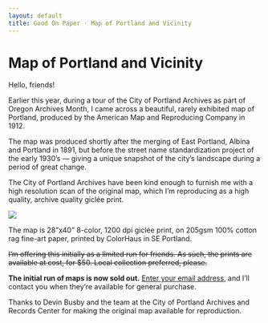 ```yaml
---
layout: default
title: Good On Paper · Map of Portland and Vicinity
---
```


# Map of Portland and Vicinity

Hello, friends! 

Earlier this year, during a tour of the City of Portland Archives as part of Oregon Archives Month, I came across a beautiful, rarely exhibited map of Portland, produced by the American Map and Reproducing Company in 1912.

The map was produced shortly after the merging of East Portland, Albina and Portland in 1891, but before the street name standardization project of the early 1930’s — giving a unique snapshot of the city’s landscape during a period of great change.

The City of Portland Archives have been kind enough to furnish me with a high resolution scan of the original map, which I’m reproducing as a high quality, archive quality giclée print.

<img src='http://d.pr/i/1erTB/5um8BEqq+'>

The map is 28”x40” 8-color, 1200 dpi giclée print, on 205gsm 100% cotton rag fine-art paper, printed by ColorHaus in SE Portland.

<strike>I’m offering this initially as a limited run for friends. As such, the prints are available at cost, for $50. Local collection preferred, please.</strike> 

**The initial run of maps is now sold out.** [Enter your email address](http://eepurl.com/bH-HET), and I’ll contact you when they’re available for general purchase.

Thanks to Devin Busby and the team at the City of Portland Archives and Records Center for making the original map available for reproduction.
